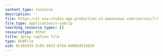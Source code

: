 ```yaml
---
content_type: resource
description: ''
file: https://ol-ocw-studio-app-production.s3.amazonaws.com/courses/7-01sc-fundamentals-of-biology-fall-2011/0c102d352c055033875d6d9034515d19_dt4sSAb-7cE.vtt
file_type: application/x-subrip
learning_resource_types: []
resourcetype: Other
title: 3play caption file
type: OCWFile
uid: 0c102d35-2c05-5033-875d-6d9034515d19
---
```

